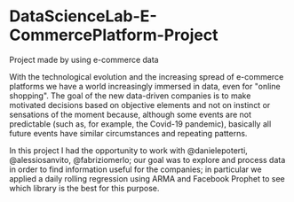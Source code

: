 # DataScienceLab-E-CommercePlatform-Project

Project made by using e-commerce data

With the technological evolution and the increasing spread of e-commerce platforms we have a world increasingly immersed in data, even for "online shopping". The goal of the new data-driven companies is to make motivated decisions based on objective elements and not on instinct or sensations of the moment because, although some events are not predictable (such as, for example, the Covid-19 pandemic), basically all future events have similar circumstances and repeating patterns.

In this project I had the opportunity to work with @danielepoterti, @alessiosanvito, @fabriziomerlo; our goal was to explore and process data in order to find information useful for the companies; in particular we applied a daily rolling regression using ARMA and Facebook Prophet to see which library is the best for this purpose.
